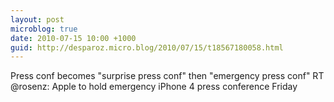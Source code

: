 ```yaml
---
layout: post
microblog: true
date: 2010-07-15 10:00 +1000
guid: http://desparoz.micro.blog/2010/07/15/t18567180058.html
---
```

Press conf becomes "surprise press conf" then "emergency press conf" RT @rosenz: Apple to hold emergency iPhone 4 press conference Friday
